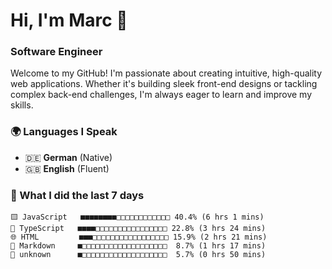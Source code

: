 # Hi, I'm Marc 👋 
### Software Engineer

Welcome to my GitHub! I'm passionate about creating intuitive, high-quality web applications. Whether it's building sleek front-end designs or tackling complex back-end challenges, I'm always eager to learn and improve my skills.  

### 🌍 Languages I Speak  
- 🇩🇪 **German** (Native)  
- 🇬🇧 **English** (Fluent)

### 🤯 What I did the last 7 days

```
🟨 JavaScript   ■■■■■■■■□□□□□□□□□□□□ 40.4% (6 hrs 1 mins)
🔷 TypeScript   ■■■■□□□□□□□□□□□□□□□□ 22.8% (3 hrs 24 mins)
🌐 HTML         ■■■□□□□□□□□□□□□□□□□□ 15.9% (2 hrs 21 mins)
📝 Markdown     ■□□□□□□□□□□□□□□□□□□□  8.7% (1 hrs 17 mins)
📄 unknown      ■□□□□□□□□□□□□□□□□□□□  5.7% (0 hrs 50 mins)
```